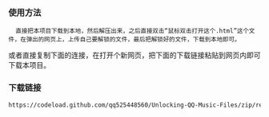 ### 使用方法
      直接把本项目下载到本地，然后解压出来，之后直接双击“鼠标双击打开这个.html”这个文件，在弹出的网页上，上传自己要解锁的文件，最后把解锁好的文件，下载到本地即可。
或者直接复制下面的连接，在打开个新网页，把下面的下载链接粘贴到网页内即可下载本项目。


### 下载链接

```bash
https://codeload.github.com/qq525448560/Unlocking-QQ-Music-Files/zip/refs/heads/main
```


